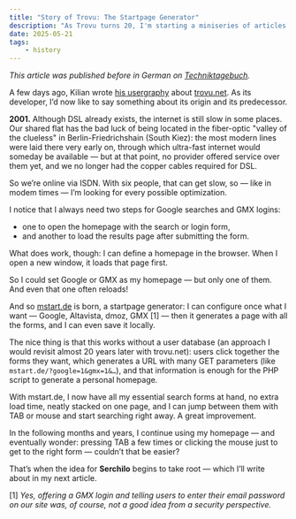 ```yaml
---
title: "Story of Trovu: The Startpage Generator"
description: "As Trovu turns 20, I'm starting a miniseries of articles about its history. Part one is about its predecessor: mstart.de."
date: 2025-05-21
tags:
    - history
---
```


_This article was published before in German on [Techniktagebuch](https://techniktagebuch.tumblr.com/post/752163378352504832/2001)._

A few days ago, Kilian wrote [his usergraphy](https://techniktagebuch.tumblr.com/post/749989061656182784/seit-2007) about [trovu.net](http://trovu.net/). As its developer, I’d now like to say something about its origin and its predecessor.

**2001.** Although DSL already exists, the internet is still slow in some places. Our shared flat has the bad luck of being located in the fiber-optic "valley of the clueless" in Berlin-Friedrichshain (South Kiez): the most modern lines were laid there very early on, through which ultra-fast internet would someday be available — but at that point, no provider offered service over them yet, and we no longer had the copper cables required for DSL.

So we’re online via ISDN. With six people, that can get slow, so — like in modem times — I’m looking for every possible optimization.

I notice that I always need two steps for Google searches and GMX logins:

-   one to open the homepage with the search or login form,
-   and another to load the results page after submitting the form.

What does work, though: I can define a homepage in the browser. When I open a new window, it loads that page first.

So I could set Google or GMX as my homepage — but only one of them. And even that one often reloads!

And so [mstart.de](https://web.archive.org/web/20050205115012/http://www.mstart.de/) is born, a startpage generator: I can configure once what I want — Google, Altavista, dmoz, GMX \[1] — then it generates a page with all the forms, and I can even save it locally.

The nice thing is that this works without a user database (an approach I would revisit almost 20 years later with trovu.net): users click together the forms they want, which generates a URL with many GET parameters (like `mstart.de/?google=1&gmx=1&…`), and that information is enough for the PHP script to generate a personal homepage.

With mstart.de, I now have all my essential search forms at hand, no extra load time, neatly stacked on one page, and I can jump between them with TAB or mouse and start searching right away. A great improvement.

In the following months and years, I continue using my homepage — and eventually wonder: pressing TAB a few times or clicking the mouse just to get to the right form — couldn’t that be easier?

That’s when the idea for **Serchilo** begins to take root — which I’ll write about in my next article.

\[1] _Yes, offering a GMX login and telling users to enter their email password on our site was, of course, not a good idea from a security perspective._
